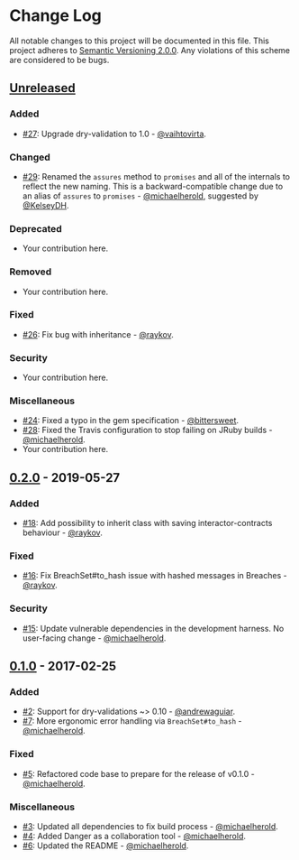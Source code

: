 # Change Log

All notable changes to this project will be documented in this file. This project adheres to [Semantic Versioning 2.0.0][semver]. Any violations of this scheme are considered to be bugs.

[semver]: http://semver.org/spec/v2.0.0.html

## [Unreleased][unreleased]

### Added

* [#27](https://github.com/michaelherold/interactor-contracts/pull/27): Upgrade dry-validation to 1.0 - [@vaihtovirta](https://github.com/vaihtovirta).

### Changed

* [#29](https://github.com/michaelherold/interactor-contracts/pull/29): Renamed the `assures` method to `promises` and all of the internals to reflect the new naming. This is a backward-compatible change due to an alias of `assures` to `promises` - [@michaelherold](https://github.com/michaelherold), suggested by [@KelseyDH](https://github.com/KelseyDH).

### Deprecated

* Your contribution here.

### Removed

* Your contribution here.

### Fixed

* [#26](https://github.com/michaelherold/interactor-contracts/pull/26): Fix bug with inheritance - [@raykov](https://github.com/raykov).

### Security

* Your contribution here.

### Miscellaneous

* [#24](https://github.com/michaelherold/interactor-contracts/pull/24): Fixed a typo in the gem specification - [@bittersweet](https://github.com/bittersweet).
* [#28](https://github.com/michaelherold/interactor-contracts/pull/28): Fixed
the Travis configuration to stop failing on JRuby builds - [@michaelherold](https://github.com/michaelherold).
* Your contribution here.

## [0.2.0] - 2019-05-27

### Added

* [#18](https://github.com/michaelherold/interactor-contracts/pull/18): Add possibility to inherit class with saving interactor-contracts behaviour - [@raykov](https://github.com/raykov).

### Fixed

* [#16](https://github.com/michaelherold/interactor-contracts/pull/16): Fix BreachSet#to_hash issue with hashed messages in Breaches - [@raykov](https://github.com/raykov).

### Security

* [#15](https://github.com/michaelherold/interactor-contracts/pull/15): Update vulnerable dependencies in the development harness. No user-facing change - [@michaelherold](https://github.com/michaelherold).

## [0.1.0] - 2017-02-25

### Added

* [#2](https://github.com/michaelherold/interactor-contracts/pull/2): Support for dry-validations ~> 0.10 - [@andrewaguiar](https://github.com/andrewaguiar).
* [#7](https://github.com/michaelherold/interactor-contracts/pull/7): More ergonomic error handling via `BreachSet#to_hash` - [@michaelherold](https://github.com/michaelherold).

### Fixed

* [#5](https://github.com/michaelherold/interactor-contracts/pull/5): Refactored code base to prepare for the release of v0.1.0 - [@michaelherold](https://github.com/michaelherold).

### Miscellaneous

* [#3](https://github.com/michaelherold/interactor-contracts/pull/3): Updated all dependencies to fix build process - [@michaelherold](https://github.com/michaelherold).
* [#4](https://github.com/michaelherold/interactor-contracts/pull/4): Added Danger as a collaboration tool - [@michaelherold](https://github.com/michaelherold).
* [#6](https://github.com/michaelherold/interactor-contracts/pull/6): Updated the README - [@michaelherold](https://github.com/michaelherold).

[unreleased]: https://github.com/michaelherold/interactor-contracts/compare/v0.2.0...master
[0.2.0]: https://github.com/michaelherold/interactor-contracts/compare/v0.1.0...v0.2.0
[0.1.0]: https://github.com/michaelherold/interactor-contracts/tree/v0.1.0
